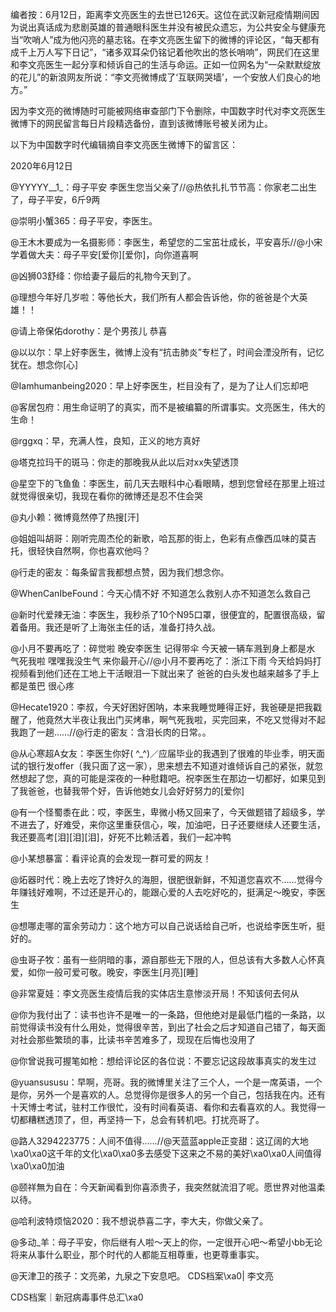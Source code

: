 编者按：6月12日，距离李文亮医生的去世已126天。这位在武汉新冠疫情期间因为说出真话成为悲剧英雄的普通眼科医生并没有被民众遗忘，为公共安全与健康充当“吹哨人”成为他闪亮的墓志铭。在李文亮医生留下的微博的评论区，“每天都有成千上万人写下日记”，“诸多双耳朵仍铭记着他吹出的悠长哨响”，网民们在这里和李文亮医生一起分享和倾诉自己的生活与命运。正如一位网名为“一朵默默绽放的花儿”的新浪网友所说：“李文亮微博成了‘互联网哭墙’，一个安放人们良心的地方。”

因为李文亮的微博随时可能被网络审查部门下令删除，中国数字时代对李文亮医生微博下的网民留言每日片段精选备份，直到该微博账号被关闭为止。 

以下为中国数字时代编辑摘自李文亮医生微博下的留言区：

2020年6月12日

@YYYYY__1_：母子平安 李医生您当父亲了//@热依扎扎节节高：你家老二出生了，母子平安，6斤9两

@崇明小蟹365：母子平安，李医生。

@王木木要成为一名摄影师：李医生，希望您的二宝茁壮成长，平安喜乐//@小宋学着做大夫：母子平安[爱你][爱你]，向你道喜啊

@凶狮03舒绛：你给妻子最后的礼物今天到了。

@理想今年好几岁啦：等他长大，我们所有人都会告诉他，你的爸爸是个大英雄！！

@请上帝保佑dorothy：是个男孩儿 恭喜

@以以尔：早上好李医生，微博上没有“抗击肺炎”专栏了，时间会湮没所有，记忆犹在。想念你[心]

@Iamhumanbeing2020：早上好李医生，栏目没有了，是为了让人们忘却吧

@客居包府：用生命证明了的真实，而不是被编纂的所谓事实。文亮医生，伟大的生命！

@rggxq：早，充满人性，良知，正义的地方真好

@塔克拉玛干的斑马：你走的那晚我从此以后对xx失望透顶

@星空下的飞鱼鱼：李医生，前几天去眼科中心看眼睛，想到您曾经在那里上班过就觉得很亲切，我现在看你的微博还是忍不住会哭

@丸小赖：微博竟然停了热搜[汗]

@姐姐叫胡哥：刚听完周杰伦的新歌，哈瓦那的街上，色彩有点像西瓜味的莫吉托，很轻快自然啊，你也喜欢他吗？

@行走的密友：每条留言我都想点赞，因为我们想念你。

@WhenCanIbeFound：今天心情不好 不知道怎么救别人亦不知道怎么救自己

@新时代爱辣无油：李医生，我秒杀了10个N95口罩，很便宜的，配置很高级，留着备用。我还是听了上海张主任的话，准备打持久战。

@小月不要再吃了：碎觉啦 晚安李医生 记得带伞 今天被一辆车溅到身上都是水 气死我啦 嘿嘿我没生气 来你最开心//@小月不要再吃了：浙江下雨 今天给妈妈打视频看到他们还在工地上干活眼泪一下就出来了 爸爸的白头发也越来越多了手上都是茧巴 很心疼

@Hecate1920：李叔，今天好困好困呐，本来我睡觉睡得正好，我爸硬是把我戳醒了，他竟然大半夜让我出门买烤串，啊气死我啦，买完回来，不吃又觉得对不起我跑了一趟……//@行走的密友：含泪长肉的日常。。

@从心寒超A女友：李医生你好( ^_^)／应届毕业的我遇到了很难的毕业季，明天面试的银行发offer（我只面了这一家），思来想去不知道对谁倾诉自己的紧张，就忽然想起了您，真的可能是深夜的一种慰籍吧。祝李医生在那边一切都好，如果见到了我爸爸，也替我带个好，告诉他她女儿会好好努力的[爱你]

@有一个怪蜀黍在此：哎，李医生，卑微小杨又回来了，今天做题错了超级多，学不进去了，好难受，来你这里重获信心，唉，加油吧，日子还要继续人还要生活，我还要高考[泪][泪][泪]，好死不比赖活着，我们一起冲鸭

@小某想暴富：看评论真的会发现一群可爱的网友！

@炻器时代：晚上去吃了馋好久的海胆，很肥很新鲜，不知道您喜欢不……觉得今年赚钱好难啊，不过还是开心的，能跟心爱的人去吃好吃的，挺满足～晚安，李医生

@想哪走哪的富余劳动力：这个地方可以自己说话给自己听，也说给李医生听，挺好的。

@虫哥子牧：虽有一些阴暗的事，源自那些无下限的人，但总该有大多数人心怀真爱，如你一般可爱可敬。晚安，李医生[月亮][睡]

@非常夏娃：李文亮医生疫情后我的实体店生意惨淡开局！不知该何去何从

@你为我付出了：读书也许不是唯一的一条路，但他绝对是最低门槛的一条路，以前觉得读书没有什么用处，觉得很辛苦，到出了社会之后才知道自己错了，每天面对社会那些繁琐的事，比读书辛苦难多了，现现在后悔也没用了

@你曾说我可握笔如枪：想给评论区的各位说：不要忘记这段故事真实的发生过

@yuansususu：早啊，亮哥。我的微博里关注了三个人，一个是一席英语，一个是你，另外一个是喜欢的人。总觉得你是很多人的另一个自己，包括我在内。还有十天博士考试，驻村工作很忙，没有时间看英语、看你和去看喜欢的人。我觉得一切都糟糕透顶了，但，再坚持一下，总会有转机吧。打扰亮哥了。

@路人3294223775：人间不值得……//@天蓝蓝apple正变甜：这辽阔的大地\xa0\xa0这千年的文化\xa0\xa0多去感受下这来之不易的美好\xa0\xa0人间值得\xa0\xa0加油

@颐祥無为自在：今天新闻看到你喜添贵子，我突然就流泪了呢。愿世界对他温柔以待。

@哈利波特烦恼2020：我不想说恭喜二字，李大夫，你做父亲了。

@多动_羊：母子平安，你后继有人啦～天上的你，一定很开心吧～希望小bb无论将来从事什么职业，那个时代的人都能互相尊重，也更尊重事实。

@天津卫的孩子：文亮弟，九泉之下安息吧。 CDS档案\xa0| 李文亮

CDS档案｜新冠病毒事件总汇\xa0


